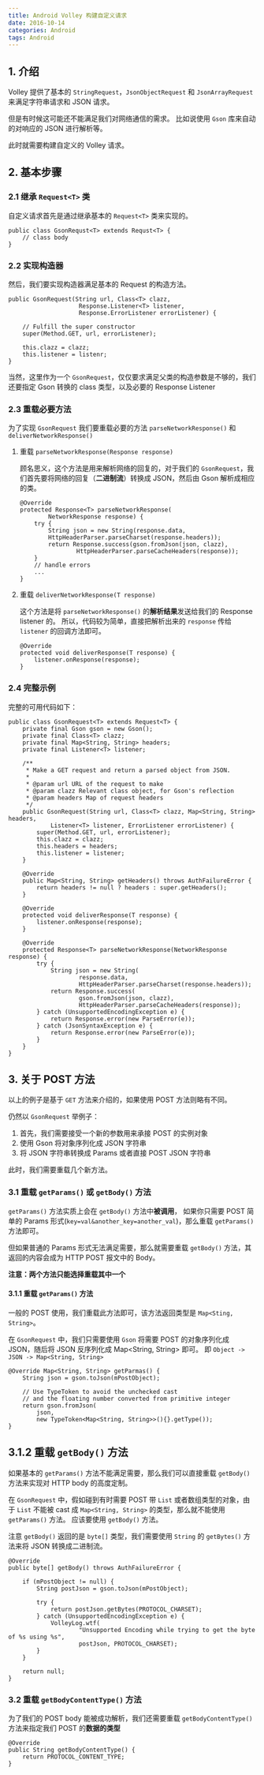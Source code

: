 ```yaml
---
title: Android Volley 构建自定义请求
date: 2016-10-14
categories: Android
tags: Android
---
```


## 1. 介绍

Volley 提供了基本的 `StringRequest`，`JsonObjectRequest` 和 `JsonArrayRequest` 来满足字符串请求和 JSON 请求。

但是有时候这可能还不能满足我们对网络通信的需求。
比如说使用 `Gson` 库来自动的对响应的 JSON 进行解析等。

此时就需要构建自定义的 Volley 请求。


<!-- more -->

## 2. 基本步骤

### 2.1 继承 `Request<T>` 类

自定义请求首先是通过继承基本的 `Request<T>` 类来实现的。

```
public class GsonRequst<T> extends Requst<T> {
    // class body
}
```

### 2.2 实现构造器

然后，我们要实现构造器满足基本的 Request 的构造方法。

```
public GsonRequest(String url, Class<T> clazz,
                    Response.Listener<T> listener,
                    Response.ErrorListener errorListener) {

    // Fulfill the super constructor
    super(Method.GET, url, errorListener);

    this.clazz = clazz;
    this.listener = listenr;
}
```

当然，这里作为一个 `GsonRequest`，仅仅要求满足父类的构造参数是不够的，我们还要指定 Gson 转换的 class 类型，以及必要的 Response Listener

### 2.3 重载必要方法

为了实现 `GsonRequest` 我们要重载必要的方法
`parseNetworkResponse()` 和 `deliverNetworkResponse()`

1. 重载 `parseNetworkResponse(Response response)`

    顾名思义，这个方法是用来解析网络的回复的，对于我们的 `GsonRequest`，我们首先要将网络的回复（**二进制流**）转换成 JSON，然后由 Gson 解析成相应的类。

    ```
    @Override
    protected Response<T> parseNetworkResponse(
            NetworkResponse response) {
        try {
            String json = new String(response.data,
            HttpHeaderParser.parseCharset(response.headers));
            return Response.success(gson.fromJson(json, clazz),
                    HttpHeaderParser.parseCacheHeaders(response));
        }
        // handle errors
        ...
    }
    ```

2. 重载 `deliverNetworkResponse(T response)`

    这个方法是将 `parseNetworkResponse()` 的**解析结果**发送给我们的 Response listener 的。
    所以，代码较为简单，直接把解析出来的 `response` 传给 `listener` 的回调方法即可。

    ```
    @Override
    protected void deliverResponse(T response) {
        listener.onResponse(response);
    }
    ```

### 2.4 完整示例

完整的可用代码如下：

```
public class GsonRequest<T> extends Request<T> {
    private final Gson gson = new Gson();
    private final Class<T> clazz;
    private final Map<String, String> headers;
    private final Listener<T> listener;

    /**
     * Make a GET request and return a parsed object from JSON.
     *
     * @param url URL of the request to make
     * @param clazz Relevant class object, for Gson's reflection
     * @param headers Map of request headers
     */
    public GsonRequest(String url, Class<T> clazz, Map<String, String> headers,
            Listener<T> listener, ErrorListener errorListener) {
        super(Method.GET, url, errorListener);
        this.clazz = clazz;
        this.headers = headers;
        this.listener = listener;
    }

    @Override
    public Map<String, String> getHeaders() throws AuthFailureError {
        return headers != null ? headers : super.getHeaders();
    }

    @Override
    protected void deliverResponse(T response) {
        listener.onResponse(response);
    }

    @Override
    protected Response<T> parseNetworkResponse(NetworkResponse response) {
        try {
            String json = new String(
                    response.data,
                    HttpHeaderParser.parseCharset(response.headers));
            return Response.success(
                    gson.fromJson(json, clazz),
                    HttpHeaderParser.parseCacheHeaders(response));
        } catch (UnsupportedEncodingException e) {
            return Response.error(new ParseError(e));
        } catch (JsonSyntaxException e) {
            return Response.error(new ParseError(e));
        }
    }
}
```

## 3. 关于 POST 方法

以上的例子是基于 `GET` 方法来介绍的，如果使用 POST 方法则略有不同。

仍然以 `GsonRequest` 举例子：

1. 首先，我们需要接受一个新的参数用来承接 POST 的实例对象
2. 使用 Gson 将对象序列化成 JSON 字符串
3. 将 JSON 字符串转换成 Params 或者直接 POST JSON 字符串

此时，我们需要重载几个新方法。

### 3.1 重载 `getParams()` 或 `getBody()` 方法

`getParams()` 方法实质上会在 `getBody()` 方法中**被调用**，
如果你只需要 POST 简单的 Params 形式(`key=val&another_key=another_val`)，那么重载 `getParams()` 方法即可。

但如果普通的 Params 形式无法满足需要，那么就需要重载 `getBody()` 方法，其返回的内容会成为 HTTP POST 报文中的 Body。

**注意：两个方法只能选择重载其中一个**

#### 3.1.1 重载 `getParams()` 方法

一般的 POST 使用，我们重载此方法即可，该方法返回类型是 `Map<Sting, String>`。

在 `GsonRequest` 中，我们只需要使用 `Gson` 将需要 POST 的对象序列化成 JSON，随后将 JSON 反序列化成 Map<String, String> 即可。
即 `Object -> JSON -> Map<String, String>`

```
@Override Map<String, String> getParmas() {
    String json = gson.toJson(mPostObject);

    // Use TypeToken to avoid the unchecked cast
    // and the floating number converted from primitive integer
    return gson.fromJson(
        json,
        new TypeToken<Map<String, String>>(){}.getType());
}
```

##
<!-- more -->

## 3.1.2 重载 `getBody()` 方法

如果基本的 `getParams()` 方法不能满足需要，那么我们可以直接重载 `getBody()` 方法来实现对 HTTP body 的高度定制。

在 `GsonRequest` 中，假如碰到有时需要 POST 带 `List` 或者数组类型的对象，由于 `List` 不能被 cast 成 `Map<String, String>` 的类型，那么就不能使用 `getParams()` 方法。
应该要使用 `getBody()` 方法。

注意 `getBody()` 返回的是 `byte[]` 类型，我们需要使用 `String` 的 `getBytes()` 方法来将 JSON 转换成二进制流。

```
@Override
public byte[] getBody() throws AuthFailureError {

    if (mPostObject != null) {
        String postJson = gson.toJson(mPostObject);

        try {
            return postJson.getBytes(PROTOCOL_CHARSET);
        } catch (UnsupportedEncodingException e) {
            VolleyLog.wtf(
                    "Unsupported Encoding while trying to get the byte of %s using %s",
                    postJson, PROTOCOL_CHARSET);
        }
    }

    return null;
}
```

### 3.2 重载 `getBodyContentType()` 方法

为了我们的 POST body 能被成功解析，我们还需要重载 `getBodyContentType()` 方法来指定我们 POST 的**数据的类型**

```
@Override
public String getBodyContentType() {
    return PROTOCOL_CONTENT_TYPE;
}
```

